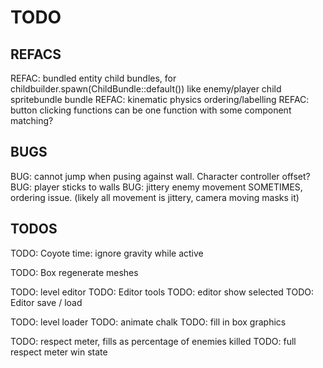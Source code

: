 # TODO

## REFACS

REFAC: bundled entity child bundles, for childbuilder.spawn(ChildBundle::default())
    like enemy/player child spritebundle bundle
REFAC: kinematic physics ordering/labelling
REFAC: button clicking functions can be one function with some component matching?

## BUGS

BUG: cannot jump when pusing against wall. Character controller offset?
BUG: player sticks to walls
BUG: jittery enemy movement SOMETIMES, ordering issue. (likely all movement is jittery, camera moving masks it)

## TODOS

TODO: Coyote time: ignore gravity while active

TODO: Box regenerate meshes

TODO: level editor
    TODO: Editor tools
    TODO: editor show selected
    TODO: Editor save / load

TODO: level loader
TODO: animate chalk
TODO: fill in box graphics

TODO: respect meter, fills as percentage of enemies killed
TODO: full respect meter win state
